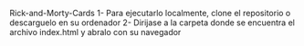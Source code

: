 Rick-and-Morty-Cards
1- Para ejecutarlo localmente, clone el repositorio o descarguelo en su ordenador
2- Dirijase a la carpeta donde se encuentra el archivo index.html y abralo con su navegador
